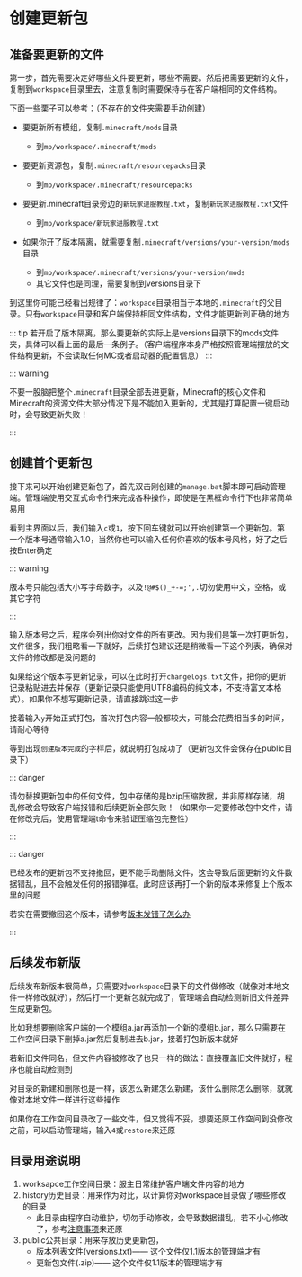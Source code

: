 # 创建更新包

## 准备要更新的文件

第一步，首先需要决定好哪些文件要更新，哪些不需要。然后把需要更新的文件，复制到`workspace`目录里去，注意复制时需要保持与在客户端相同的文件结构。

下面一些栗子可以参考：（不存在的文件夹需要手动创建）

+ 要更新所有模组，复制`.minecraft/mods`目录
  + 到`mp/workspace/.minecraft/mods`

+ 要更新资源包，复制`.minecraft/resourcepacks`目录
  + 到`mp/workspace/.minecraft/resourcepacks`

+ 要更新.minecraft目录旁边的`新玩家进服教程.txt`，复制`新玩家进服教程.txt`文件
  + 到`mp/workspace/新玩家进服教程.txt`

+ 如果你开了版本隔离，就需要复制`.minecraft/versions/your-version/mods`目录
  + 到`mp/workspace/.minecraft/versions/your-version/mods`
  + 其它文件也是同理，需要复制到versions目录下

到这里你可能已经看出规律了：`workspace`目录相当于本地的`.minecraft`的父目录。只有`workspace`目录和客户端保持相同文件结构，文件才能更新到正确的地方

::: tip
若开启了版本隔离，那么要更新的实际上是versions目录下的mods文件夹，具体可以看上面的最后一条例子。（客户端程序本身严格按照管理端摆放的文件结构更新，不会读取任何MC或者启动器的配置信息）
:::

::: warning

不要一股脑把整个`.minecraft`目录全部丢进更新，Minecraft的核心文件和Minecraft的资源文件大部分情况下是不能加入更新的，尤其是打算配置一键启动时，会导致更新失败！

:::

## 创建首个更新包

接下来可以开始创建更新包了，首先双击刚创建的`manage.bat`脚本即可启动管理端。管理端使用交互式命令行来完成各种操作，即使是在黑框命令行下也非常简单易用

看到主界面以后，我们输入`c`或`1`，按下回车键就可以开始创建第一个更新包。第一个版本号通常输入1.0，当然你也可以输入任何你喜欢的版本号风格，好了之后按Enter确定

::: warning

版本号只能包括大小写字母数字，以及`!@#$()_+-=;',.`切勿使用中文，空格，或其它字符

:::

输入版本号之后，程序会列出你对文件的所有更改。因为我们是第一次打更新包，文件很多，我们粗略看一下就好，后续打包建议还是稍微看一下这个列表，确保对文件的修改都是没问题的

如果给这个版本写更新记录，可以在此时打开`changelogs.txt`文件，把你的更新记录粘贴进去并保存（更新记录只能使用UTF8编码的纯文本，不支持富文本格式）。如果你不想写更新记录，请直接跳过这一步

接着输入`y`开始正式打包，首次打包内容一般都较大，可能会花费相当多的时间，请耐心等待

等到出现`创建版本完成`的字样后，就说明打包成功了（更新包文件会保存在public目录下）

::: danger

请勿替换更新包中的任何文件，包中存储的是bzip压缩数据，并非原样存储，胡乱修改会导致客户端报错和后续更新全部失败！（如果你一定要修改包中文件，请在修改完后，使用管理端t命令来验证压缩包完整性）

:::

::: danger

已经发布的更新包不支持撤回，更不能手动删除文件，这会导致后面更新的文件数据错乱，且不会触发任何的报错弹框。此时应该再打一个新的版本来修复上个版本里的问题

若实在需要撤回这个版本，请参考[版本发错了怎么办](tutorial-notices.md#版本发错了怎么办)

:::

## 后续发布新版

后续发布新版本很简单，只需要对`workspace`目录下的文件做修改（就像对本地文件一样修改就好），然后打一个更新包就完成了，管理端会自动检测新旧文件差异生成更新包。

比如我想要删除客户端的一个模组a.jar再添加一个新的模组b.jar，那么只需要在工作空间目录下删掉a.jar然后复制进去b.jar，接着打包新版本就好

若新旧文件同名，但文件内容被修改了也只一样的做法：直接覆盖旧文件就好，程序也能自动检测到

对目录的新建和删除也是一样，该怎么新建怎么新建，该什么删除怎么删除，就就像对本地文件一样进行这些操作

如果你在工作空间目录改了一些文件，但又觉得不妥，想要还原工作空间到没修改之前，可以启动管理端，输入`4`或`restore`来还原

## 目录用途说明

1. worksapce工作空间目录：服主日常维护客户端文件内容的地方
2. history历史目录：用来作为对比，以计算你对workspace目录做了哪些修改的目录
   + 此目录由程序自动维护，切勿手动修改，会导致数据错乱，若不小心修改了，参考[注意事项](/guide/caution#不小心修改了history目录)来还原
3. public公共目录：用来存放历史更新包，
   + 版本列表文件(versions.txt)—— 这个文件仅1.1版本的管理端才有
   + 更新包文件(.zip)—— 这个文件仅1.1版本的管理端才有